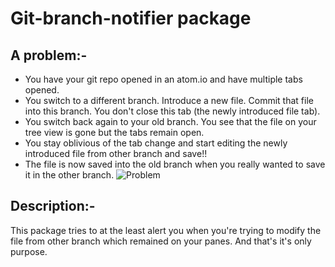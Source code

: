 # Git-branch-notifier package

## A problem:-
 - You have your git repo opened in an atom.io and have multiple tabs opened.
 - You switch to a different branch. Introduce a new file. Commit that file into this branch. You don't close this tab (the newly introduced file tab).
 - You switch back again to your old branch. You see that the file on your tree view is gone but the tabs remain open.
 - You stay oblivious of the tab change and start editing the newly introduced file from other branch and save!!
 - The file is now saved into the old branch when you really wanted to save it in the other branch.
 ![Problem](http://i.imgur.com/DoU5gy6.gifv)

 ## Description:-
 This package tries to at the least alert you when you're trying to modify the file from other branch which remained on your panes. And that's it's only purpose.
